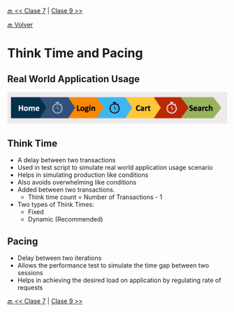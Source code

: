 [🔙 << Clase 7](../07_Class/07_Class.md) | [Clase 9 >>](../09_Class/09_Class.md)

[🔙 Volver](../README.md)


# Think Time and Pacing
## Real World Application Usage

<img src="../assets/realtimeappusage.png" alt="Difference" width="800" height="">

## Think Time
- A delay between two transactions
- Used in test script to simulate real world application usage scenario
- Helps in simulating production like conditions
- Also avoids overwhelming like conditions
- Added between two transactions.
    - Think time count = Number of Transactions - 1
- Two types of Think Times:
    - Fixed
    - Dynamic (Recommended)

 ## Pacing
 - Delay between two iterations
 - Allows the performance test to simulate the time gap between two sessions
 - Helps in achieving the desired load on application by regulating rate of requests
 
[🔙 << Clase 7](../07_Class/07_Class.md) | [Clase 9 >>](../09_Class/09_Class.md)
